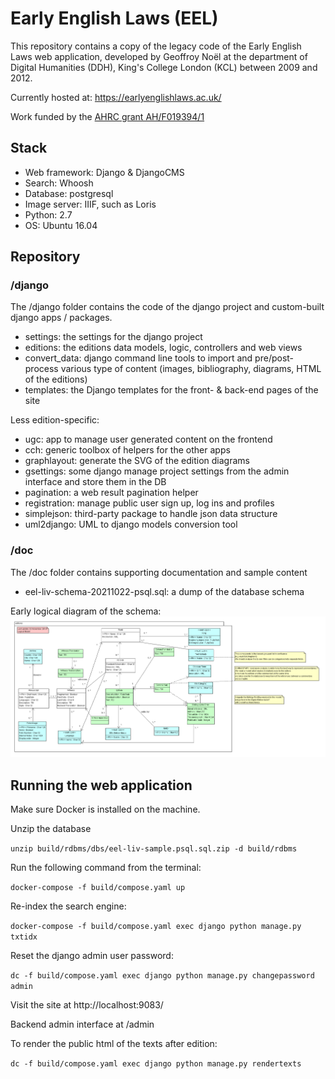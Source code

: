 # Early English Laws (EEL)

This repository contains a copy of the legacy code of the Early English Laws web application, 
developed by Geoffroy Noël at the department of Digital Humanities (DDH), King's College London 
(KCL) between 2009 and 2012.

Currently hosted at: https://earlyenglishlaws.ac.uk/

Work funded by the [AHRC grant AH/F019394/1](https://gtr.ukri.org/projects?ref=AH%2FF019394%2F1)

## Stack

* Web framework: Django & DjangoCMS
* Search: Whoosh
* Database: postgresql
* Image server: IIIF, such as Loris
* Python: 2.7
* OS: Ubuntu 16.04

## Repository

### /django

The /django folder contains the code of the django project and custom-built django apps / packages.

* settings: the settings for the django project
* editions: the editions data models, logic, controllers and web views
* convert_data: django command line tools to import and pre/post-process various type of content (images, bibliography, diagrams, HTML of the editions)
* templates: the Django templates for the front- & back-end pages of the site

Less edition-specific:

* ugc: app to manage user generated content on the frontend
* cch: generic toolbox of helpers for the other apps
* graphlayout: generate the SVG of the edition diagrams
* gsettings: some django manage project settings from the admin interface and store them in the DB  
* pagination: a web result pagination helper
* registration: manage public user sign up, log ins and profiles
* simplejson: third-party package to handle json data structure
* uml2django: UML to django models conversion tool

### /doc

The /doc folder contains supporting documentation and sample content

* eel-liv-schema-20211022-psql.sql: a dump of the database schema

Early logical diagram of the schema:
![diag](https://github.com/kingsdigitallab/eel/raw/main/django/models/editions-logical.png)


## Running the web application

Make sure Docker is installed on the machine.

Unzip the database

`unzip build/rdbms/dbs/eel-liv-sample.psql.sql.zip -d build/rdbms`

Run the following command from the terminal:

`docker-compose -f build/compose.yaml up`

Re-index the search engine:

`docker-compose -f build/compose.yaml exec django python manage.py txtidx`

Reset the django admin user password:

`dc -f build/compose.yaml exec django python manage.py changepassword admin`

Visit the site at http://localhost:9083/ 

Backend admin interface at /admin

To render the public html of the texts after edition:

`dc -f build/compose.yaml exec django python manage.py rendertexts`
